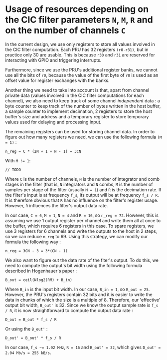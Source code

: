 # Usage of resources depending on the CIC filter parameters `N`, `M`, `R` and on the number of channels `C`

In the current design, we use only registers to store all values involved in the CIC filter computation. Each PRU has 32 registers `(r0-r31)`, but in practice only 30 are usable. This is because `r30` and `r31` are reserved for interacting with GPIO and triggering interrupts.

Furthermore, since we use the PRU's additional register banks, we cannot use all the bits of `r0`, because the value of the first byte of `r0` is used as an offset value for register exchanges with the banks.

Another thing we need to take into account is that, apart from channel private data (values involved in the CIC filter computations for each channel), we also need to keep track of some channel _independent_ data : a byte counter to keep track of the number of bytes written in the host buffer, a sample counter to implement decimation, 2 registers to store the host buffer's size and address and a temporary register to store temporary values used for delaying and processing input.

The remaining registers can be used for storing channel data. In order to figure out how many registers we need, we can use the following formula `(M = 1)` :

	n_reg = C * (2N + 1 + N - 1) = 3CN

With `M != 1`:

	// TODO

Where `C` is the number of channels, `N` is the number of integrator and comb stages in the filter (that is, `N` integrators and `N` combs, `M` is the number of samples per stage of the filter (usually `M = 1`) and `R` is the decimation rate. If the filter's input is at frequency `f_s`, its output will be at frequency `f_s / R`.
It is therefore obvious that `R` has no influence on the filter's register usage. However, `R` influences the filter's output data rate.

In our case, `C = 6`, `M = 1`, `N = 4` and `R = 16`, so `n_reg = 72`. However, this is assuming we use 1 output register per channel and write them all at once to the buffer, which requires 6 registers in this case. To spare registers, we use 3 registers for 6 channels and write the outputs to the host in 2 steps, so we can reduce `n_reg` to 69. Using this strategy, we can modify our formula the following way :

	n_reg = 3CN - 3 = 3*(CN - 1)

We also want to figure out the data rate of the fiter's output. To do this, we need to compute the output's bit width using the following formula described in Hogenhauer's paper :

	B_out = ceil(Nlog2(RM) + B_in)

Where `B_in` is the input bit width. In our case, `B_in = 1`, so `B_out = 25`. However, the PRU's registers contain 32 bits and it is easier to write the data in chunks of which the size is a multiple of 8. Therefore, our 'effective' output bit width, `B_out'` is 32. Since we know the output sample rate is `f_s / R`, it is now straightforward to compute the output data rate :

	D_out = B_out * f_s / R

Or using the `B_out'` :

	D_out' = B_out' * f_s / R

In our case, `f_s ~= 1.02 MHz`, `R = 16` and `B_out' = 32`, which gives `D_out' = 2.04 Mb/s = 255 kB/s`.
